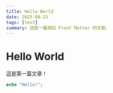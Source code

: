 ```yaml
---
title: Hello World
date: 2025-08-25
tags: [test]
summary: 這是一篇測試 Front Matter 的文章。
---
```

# Hello World

這是第一篇文章！

```php
echo "Hello!";

